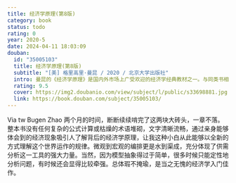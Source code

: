 ```yaml
---
title: 经济学原理(第8版)
category: book
status: todo
rating: 0
year: 2020-5
date: 2024-04-11 18:03:09
douban:
  id: "35005103"
  title: 经济学原理(第8版)
  subtitle: "[美] 格里高里·曼昆 / 2020 / 北京大学出版社"
  intro: 曼昆的《经济学原理》是国内外市场上广受欢迎的经济学经典教材之一。与同类书相比，本书的特点在于，更多地强调经济学原理的应用和思维方式的培养，而不是经济学模型。书中包含了大量贴近生活的案例研究和政策讨论。第8版更新了全书中的数据、习题及案例，并新增了“专家看法”等专栏。此外，第8版还配套了英文版的MindTap在线学习平台，内容包括互动电子书、视频导读、视频讲解、学习指南、在线测试题、拓展阅读等丰富的学习资源。本书为曼昆《经济学原理（第8版）》的微观经济学分册，适合经济学专业本科生的宏观经济学课程以及对经济学感兴趣的普通读者使用。
  rating: 9.5
  cover: https://img2.doubanio.com/view/subject/l/public/s33698881.jpg
  link: https://book.douban.com/subject/35005103/
---
```


Via tw Bugen Zhao 两个月的时间，断断续续啃完了这两块大砖头，一章不落。整本书没有任何复杂的公式计算或枯燥的术语堆砌，文字清晰流畅，通过亲身能够体会到的经济现象吸引人了解背后的经济学原理，让我这种小白从此能够以全新的方式理解这个世界运作的规律。微观到宏观的编排更是水到渠成，充分体现了供需分析这一工具的强大力量。当然，因为模型抽象得过于简单，很多时候只能定性地分析问题，有时候还会显得比较牵强。总体瑕不掩瑜，是当之无愧的经济学入门佳作。
